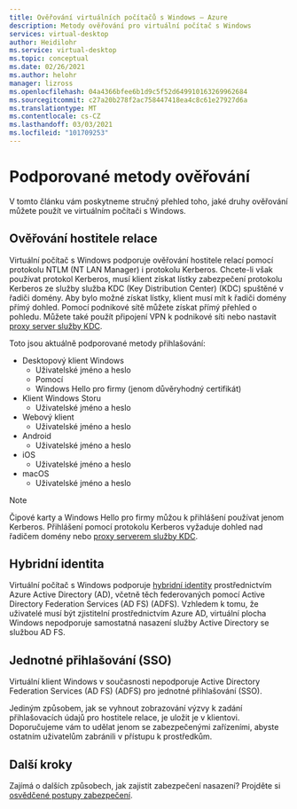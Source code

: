 ```yaml
---
title: Ověřování virtuálních počítačů s Windows – Azure
description: Metody ověřování pro virtuální počítač s Windows
services: virtual-desktop
author: Heidilohr
ms.service: virtual-desktop
ms.topic: conceptual
ms.date: 02/26/2021
ms.author: helohr
manager: lizross
ms.openlocfilehash: 04a4366bfee6b1d9c5f52d649910163269962684
ms.sourcegitcommit: c27a20b278f2ac758447418ea4c8c61e27927d6a
ms.translationtype: MT
ms.contentlocale: cs-CZ
ms.lasthandoff: 03/03/2021
ms.locfileid: "101709253"
---
```

# <a name="supported-authentication-methods"></a>Podporované metody ověřování

V tomto článku vám poskytneme stručný přehled toho, jaké druhy ověřování můžete použít ve virtuálním počítači s Windows.

## <a name="session-host-authentication"></a>Ověřování hostitele relace

Virtuální počítač s Windows podporuje ověřování hostitele relací pomocí protokolu NTLM (NT LAN Manager) i protokolu Kerberos. Chcete-li však používat protokol Kerberos, musí klient získat lístky zabezpečení protokolu Kerberos ze služby služba KDC (Key Distribution Center) (KDC) spuštěné v řadiči domény. Aby bylo možné získat lístky, klient musí mít k řadiči domény přímý dohled. Pomocí podnikové sítě můžete získat přímý přehled o pohledu. Můžete také použít připojení VPN k podnikové síti nebo nastavit [proxy server služby KDC](key-distribution-center-proxy.md).

Toto jsou aktuálně podporované metody přihlašování:

- Desktopový klient Windows
    - Uživatelské jméno a heslo
    - Pomocí
    - Windows Hello pro firmy (jenom důvěryhodný certifikát)
- Klient Windows Storu
    - Uživatelské jméno a heslo
- Webový klient
    - Uživatelské jméno a heslo
- Android
    - Uživatelské jméno a heslo
- iOS
    - Uživatelské jméno a heslo
- macOS
    - Uživatelské jméno a heslo

>[!NOTE]
>Čipové karty a Windows Hello pro firmy můžou k přihlášení používat jenom Kerberos. Přihlášení pomocí protokolu Kerberos vyžaduje dohled nad řadičem domény nebo [proxy serverem služby KDC](key-distribution-center-proxy.md).

## <a name="hybrid-identity"></a>Hybridní identita

Virtuální počítač s Windows podporuje [hybridní identity](../active-directory/hybrid/whatis-hybrid-identity.md) prostřednictvím Azure Active Directory (AD), včetně těch federovaných pomocí Active Directory Federation Services (AD FS) (ADFS). Vzhledem k tomu, že uživatelé musí být zjistitelní prostřednictvím Azure AD, virtuální plocha Windows nepodporuje samostatná nasazení služby Active Directory se službou AD FS.

## <a name="single-sign-on-sso"></a>Jednotné přihlašování (SSO)

Virtuální klient Windows v současnosti nepodporuje Active Directory Federation Services (AD FS) (ADFS) pro jednotné přihlašování (SSO).

Jediným způsobem, jak se vyhnout zobrazování výzvy k zadání přihlašovacích údajů pro hostitele relace, je uložit je v klientovi. Doporučujeme vám to udělat jenom se zabezpečenými zařízeními, abyste ostatním uživatelům zabránili v přístupu k prostředkům.

## <a name="next-steps"></a>Další kroky

Zajímá o dalších způsobech, jak zajistit zabezpečení nasazení? Projděte si [osvědčené postupy zabezpečení](security-guide.md).
